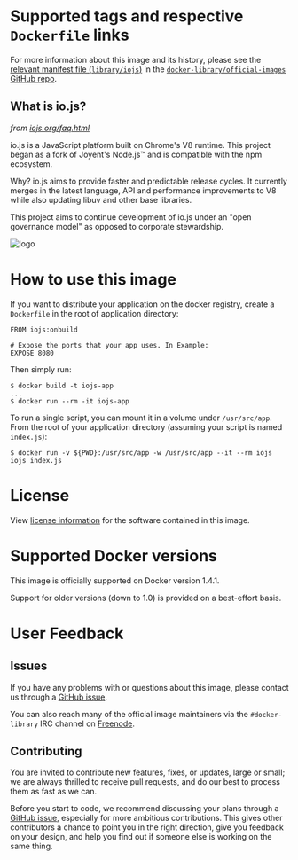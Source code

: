 # Supported tags and respective `Dockerfile` links



For more information about this image and its history, please see the [relevant
manifest file
(`library/iojs`)](https://github.com/docker-library/official-images/blob/master/library/iojs)
in the [`docker-library/official-images` GitHub
repo](https://github.com/docker-library/official-images).

## What is io.js?
*from [iojs.org/faq.html](https://iojs.org/faq.html)*

io.js is a JavaScript platform built on Chrome's V8 runtime. This project began as a fork of Joyent's Node.js™ and is compatible with the npm ecosystem.

Why? io.js aims to provide faster and predictable release cycles. It currently merges in the latest language, API and performance improvements to V8 while also updating libuv and other base libraries.

This project aims to continue development of io.js under an "open governance model" as opposed to corporate stewardship.

![logo](https://raw.githubusercontent.com/docker-library/docs/master/iojs/logo.png)

# How to use this image

If you want to distribute your application on the docker registry, create a `Dockerfile` in the root of application directory:

```
FROM iojs:onbuild

# Expose the ports that your app uses. In Example:
EXPOSE 8080
```

Then simply run:

```
$ docker build -t iojs-app
...
$ docker run --rm -it iojs-app
```

To run a single script, you can mount it in a volume under `/usr/src/app`. From the root of your application directory (assuming your script is named `index.js`):

```
$ docker run -v ${PWD}:/usr/src/app -w /usr/src/app --it --rm iojs iojs index.js
```

# License

View [license information](https://github.com/iojs/io.js/blob/master/LICENSE)
for the software contained in this image.

# Supported Docker versions

This image is officially supported on Docker version 1.4.1.

Support for older versions (down to 1.0) is provided on a best-effort basis.

# User Feedback

## Issues

If you have any problems with or questions about this image, please contact us
 through a [GitHub issue](https://github.com/iojs/docker-iojs/issues).

You can also reach many of the official image maintainers via the
`#docker-library` IRC channel on [Freenode](https://freenode.net).

## Contributing

You are invited to contribute new features, fixes, or updates, large or small;
we are always thrilled to receive pull requests, and do our best to process them
as fast as we can.

Before you start to code, we recommend discussing your plans 
through a [GitHub issue](https://github.com/iojs/docker-iojs/issues), especially for more ambitious
contributions. This gives other contributors a chance to point you in the right
direction, give you feedback on your design, and help you find out if someone
else is working on the same thing.
